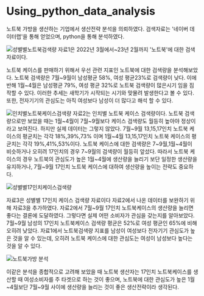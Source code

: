 # Using_python_data_analysis

노트북 가방을 생산하는 기업에서 생산전략 분석을 의뢰하였다.
검색자료는 '네이버 데이터랩'을 통해 얻었으며, python을 통해 분석하였다.

![성별별노트북검색량](https://user-images.githubusercontent.com/118033064/219250124-a67955f8-bcb7-4d4b-b71a-9813e8611b29.png)
 자료1은 2022년 3월에서~23년 2월까지 '노트북'에 대한 검색 자료이다.
 
 노트북 케이스를 판매하기 위해서 우선 관련 지표인 노트북에 대한 검색량을 분석해보았다.
 노트북 검색량은 7월~9월이 남성평균 58%, 여성 평균23%로 검색량이 낮다.
 이에 반해 1월~4월은 남성평균 79%, 여성 평균 32%로 노트북 검색량이 많은시기 임을 짐작할 수 있다.
 이러한 추세는 새학기가 시작되는 시기와 맞물려 발생한다고 볼 수 있다.
 또한, 전자기기의 관심도는 아직 여성보다 남성이 더 많다고 해석 할 수 있다.

![인치별노트북케이스검색량](https://user-images.githubusercontent.com/118033064/219250136-3b60ccbb-00e1-460d-ab48-31747269fb32.png)
 자료2는 인치별 노트북 케이스 검색량이다.
 노트북 검색량으로만 보았을 때는 1월~4월이 7월~9월보다 케이스 검색량도 월등히 높아야 정상이라고 보여진다.
 하지만 실제 데이터는 그렇지 않았다.
 7월~9월 13,15,17인치 노트북 케이스의 평균치는 각각 18%,39%,73%
 이며 1월~4월 13,15,17인치 노트북 케이스의 평균치는 각각 19%,41%,53%이다.
 노트북 케이스에 대한 검색량은 7~9월,1월~4월이 비슷하거나 오히려 17인치의 경우 7~9월의 검색량이 월등히 앞섰다.
 따라서 노트북 케이스의 경우 노트북의 관심도가 높은 1월~4월에 생산량을 늘리기 보단 일정한 생산량을 유지하거나, 7월~9월 17인치 노트북 케이스에 대하여 생산량을 높이는 전략도 중요하다.
 

![성별별17인치케이스검색량](https://user-images.githubusercontent.com/118033064/219250144-07172ece-16c6-4890-8f29-4df35522d9da.png)

자료3은 성별별 17인치 케이스 검색량 자료이다
자료2에서 나온 데이터를 보완하기 위해 자료3을 추가하였다.
자료2에서 7월~9월 17인치 노트북케이스의 생산량을 늘리면 좋다는 결론에 도달하였다.
그렇다면 실제 어떤 소비자가 관심을 갖는지를 알아보았다.
7월~9월 남성의 17인치 노트북케이스 검색량 평균은 52%로 여성 평균인 65%에 비해 오히려 낮았다.
자료1에서 노트북검색량 지표를 남성이 여성보다 전자기기 관심도가 높은 것을 알 수 있는데, 오히려 노트북 케이스에 대한 관심도는 여성이 남성보다 높다는 것을 알 수 있다.

![노트북가방 분석](https://user-images.githubusercontent.com/118033064/219249489-66c3990d-0216-4f40-bcda-06b9158d66cc.png)

이같은 분석을 종합적으로 고려해 보았을 때
노트북 생산자는 17인치 노트북케이스를 생산할 때 여성소비자를 주 타겟으로 하는 것이 좋으며, 노트북에 대한 관심도가 높은 1월~4월보단 7월~9월 사이에 생산량을 늘리는 것이 좋은 생산전략이라 생각된다.
